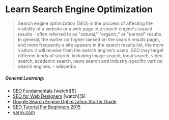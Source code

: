 # Learn Search Engine Optimization

> Search engine optimization (SEO) is the process of affecting the visibility of a website or a web page in a search engine's unpaid results - often referred to as "natural," "organic," or "earned" results. In general, the earlier (or higher ranked on the search results page), and more frequently a site appears in the search results list, the more visitors it will receive from the search engine's users. SEO may target different kinds of search, including image search, local search, video search, academic search, news search and industry-specific vertical search engines. - wikipedia

##### General Learning:

* [SEO Fundamentals](https://www.codecademy.com/courses/learn-the-command-line) [watch][$]
* [SEO for Web Designers](https://webdesign.tutsplus.com/courses/seo-for-web-designers) [watch][$]
* [Google Search Engine Optimization Starter Guide](http://static.googleusercontent.com/media/www.google.com/en//webmasters/docs/search-engine-optimization-starter-guide.pdf)
* [SEO Tutorial For Beginners 2015](http://www.hobo-web.co.uk/seo-tutorial/)
* [varvy.com](https://varvy.com/)





















 






